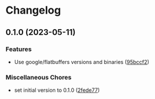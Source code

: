 # Changelog

## 0.1.0 (2023-05-11)


### Features

* Use google/flatbuffers versions and binaries ([95bccf2](https://github.com/mchenryc/asdf-flatbuffers/commit/95bccf25b596d73d2865e348806240a5d64cdb39))


### Miscellaneous Chores

* set initial version to 0.1.0 ([2fede77](https://github.com/mchenryc/asdf-flatbuffers/commit/2fede77080c6c2936f9e2c4db52c380344a006df))
